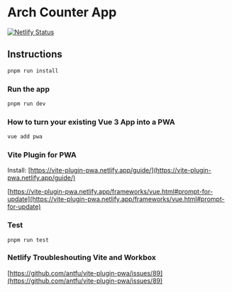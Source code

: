 # Arch Counter App

[![Netlify Status](https://api.netlify.com/api/v1/badges/afc197bf-8406-49bf-b50c-0c06b0288d2c/deploy-status)](https://app.netlify.com/sites/nostalgic-lamport-8df19f/deploys)

## Instructions

```bash
pnpm run install
```

### Run the app

```bash
pnpm run dev
```

### How to turn your existing Vue 3 App into a PWA
```bash
vue add pwa
```

### Vite Plugin for PWA

Install: [https://vite-plugin-pwa.netlify.app/guide/](https://vite-plugin-pwa.netlify.app/guide/)

[https://vite-plugin-pwa.netlify.app/frameworks/vue.html#prompt-for-update](https://vite-plugin-pwa.netlify.app/frameworks/vue.html#prompt-for-update)

### Test
`pnpm run test`

### Netlify Troubleshouting Vite and Workbox

[https://github.com/antfu/vite-plugin-pwa/issues/89](https://github.com/antfu/vite-plugin-pwa/issues/89)
